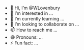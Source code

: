 - 👋 Hi, I’m @WLovenbury
- 👀 I’m interested in ...
- 🌱 I’m currently learning ...
- 💞️ I’m looking to collaborate on ...
- 📫 How to reach me ...
- 😄 Pronouns: ...
- ⚡ Fun fact: ...

<!---
WLovenbury/WLovenbury is a ✨ special ✨ repository because its `README.md` (this file) appears on your GitHub profile.
You can click the Preview link to take a look at your changes.
--->
